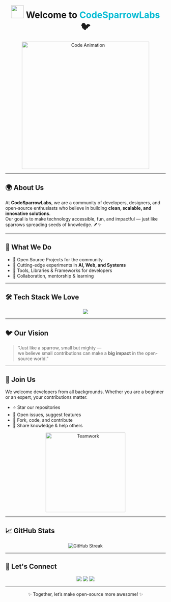 <h1 align="center">
  <img src="https://media.giphy.com/media/hvRJCLFzcasrR4ia7z/giphy.gif" width="40px">  
  Welcome to <span style="color:#00bcd4;">CodeSparrowLabs</span> 🐦
</h1>

<p align="center">
  <img src="https://media.giphy.com/media/du3J3cXyzhj75IOgvA/giphy.gif" width="400" alt="Code Animation">
</p>

---

## 🌍 About Us
At **CodeSparrowLabs**, we are a community of developers, designers, and open-source enthusiasts who believe in building **clean, scalable, and innovative solutions**.  
Our goal is to make technology accessible, fun, and impactful — just like sparrows spreading seeds of knowledge. 🪶✨  

---

## 🚀 What We Do
- 🔹 Open Source Projects for the community  
- 🔹 Cutting-edge experiments in **AI, Web, and Systems**  
- 🔹 Tools, Libraries & Frameworks for developers  
- 🔹 Collaboration, mentorship & learning  

---

## 🛠️ Tech Stack We Love
<p align="center">
  <img src="https://skillicons.dev/icons?i=html,css,js,ts,react,next,tailwind,nodejs,express,python,cpp,java,mysql,sqlite,mongodb,git,github,docker,kubernetes,linux,vscode" />
</p>

---

## 🐦 Our Vision
> “Just like a sparrow, small but mighty —  
we believe small contributions can make a **big impact** in the open-source world.”

---

## 🤝 Join Us
We welcome developers from all backgrounds. Whether you are a beginner or an expert, your contributions matter.  

- ⭐ Star our repositories  
- 🐛 Open issues, suggest features  
- 🔗 Fork, code, and contribute  
- 💬 Share knowledge & help others  

<p align="center">
  <img src="https://media.giphy.com/media/l3vR85PnGsBwu1PFK/giphy.gif" width="250" alt="Teamwork">
</p>

---

## 📈 GitHub Stats
<div align="center">

![GitHub Streak](https://v0-git-hub-streak-score-card-phi.vercel.app/api/card-with-avatar?username=CodeSparrowLabs&theme=%7B%22backgroundColor%22%3A%22%230f172a%22%2C%22textColor%22%3A%22%23e2e8f0%22%2C%22accentColor%22%3A%22%230ea5e9%22%2C%22borderColor%22%3A%22%231e293b%22%2C%22waterColor%22%3A%22%230ea5e9%22%2C%22streakColor%22%3A%22%2306b6d4%22%7D)

</div>

---

## 📢 Let's Connect
<p align="center">
  <a href="https://github.com/CodeSparrowLabs"><img src="https://img.shields.io/badge/GitHub-CodeSparrowLabs-181717?style=for-the-badge&logo=github" /></a>
  <a href="#"><img src="https://img.shields.io/badge/Twitter-ComingSoon-1DA1F2?style=for-the-badge&logo=twitter" /></a>
  <a href="#"><img src="https://img.shields.io/badge/Discord-Community-5865F2?style=for-the-badge&logo=discord" /></a>
</p>

---

<p align="center">✨ Together, let’s make open-source more awesome! ✨</p>
